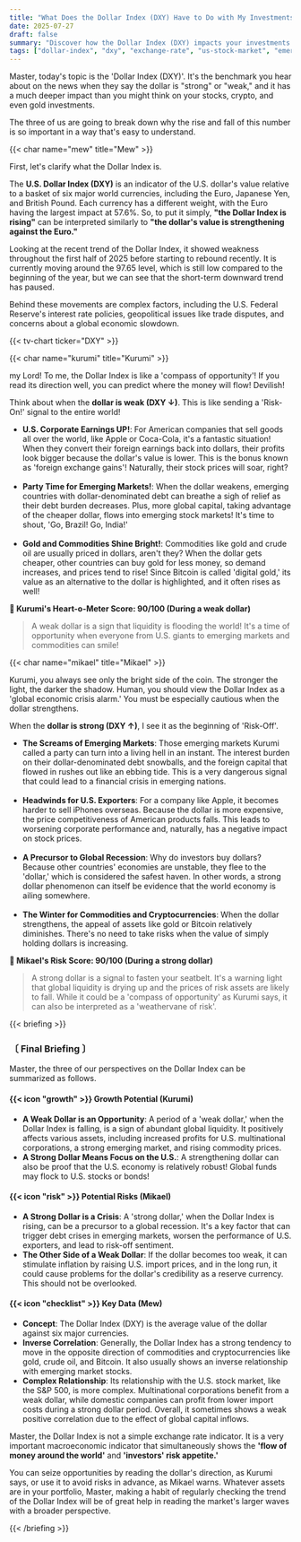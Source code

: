 ```yaml
---
title: "What Does the Dollar Index (DXY) Have to Do with My Investments?"
date: 2025-07-27
draft: false
summary: "Discover how the Dollar Index (DXY) impacts your investments in stocks, crypto, and more. Explore whether a strong or weak dollar presents an opportunity or a crisis through the conflicting perspectives of Kurumi and Mikael, and learn to navigate the flow of global money to build your investment strategy."
tags: ["dollar-index", "dxy", "exchange-rate", "us-stock-market", "emerging-markets", "gold"]
---
```


<p>Master, today's topic is the 'Dollar Index (DXY)'. It's the benchmark you hear about on the news when they say the dollar is "strong" or "weak," and it has a much deeper impact than you might think on your stocks, crypto, and even gold investments.</p>
<p>The three of us are going to break down why the rise and fall of this number is so important in a way that's easy to understand.</p>

{{< char name="mew" title="Mew" >}}
<p>First, let's clarify what the Dollar Index is.</p>
<p>The <strong>U.S. Dollar Index (DXY)</strong> is an indicator of the U.S. dollar's value relative to a basket of six major world currencies, including the Euro, Japanese Yen, and British Pound. Each currency has a different weight, with the Euro having the largest impact at 57.6%. So, to put it simply, <strong>"the Dollar Index is rising"</strong> can be interpreted similarly to <strong>"the dollar's value is strengthening against the Euro."</strong></p>
<p>Looking at the recent trend of the Dollar Index, it showed weakness throughout the first half of 2025 before starting to rebound recently. It is currently moving around the 97.65 level, which is still low compared to the beginning of the year, but we can see that the short-term downward trend has paused.</p>
<p>Behind these movements are complex factors, including the U.S. Federal Reserve's interest rate policies, geopolitical issues like trade disputes, and concerns about a global economic slowdown.</p>

{{< tv-chart ticker="DXY" >}}

{{< char name="kurumi" title="Kurumi" >}}
<p>my Lord! To me, the Dollar Index is like a 'compass of opportunity'! If you read its direction well, you can predict where the money will flow! Devilish!</p>
<p>Think about when the <strong>dollar is weak (DXY ↓)</strong>. This is like sending a 'Risk-On!' signal to the entire world!</p>
<ul>
    <li><strong>U.S. Corporate Earnings UP!</strong>: For American companies that sell goods all over the world, like Apple or Coca-Cola, it's a fantastic situation! When they convert their foreign earnings back into dollars, their profits look bigger because the dollar's value is lower. This is the bonus known as 'foreign exchange gains'! Naturally, their stock prices will soar, right?</li><br>
    <li><strong>Party Time for Emerging Markets!</strong>: When the dollar weakens, emerging countries with dollar-denominated debt can breathe a sigh of relief as their debt burden decreases. Plus, more global capital, taking advantage of the cheaper dollar, flows into emerging stock markets! It's time to shout, 'Go, Brazil! Go, India!'</li><br>
    <li><strong>Gold and Commodities Shine Bright!</strong>: Commodities like gold and crude oil are usually priced in dollars, aren't they? When the dollar gets cheaper, other countries can buy gold for less money, so demand increases, and prices tend to rise! Since Bitcoin is called 'digital gold,' its value as an alternative to the dollar is highlighted, and it often rises as well!</li>
</ul>
<p><strong>💖 Kurumi's Heart-o-Meter Score: 90/100 (During a weak dollar)</strong></p>
<blockquote>
<p>A weak dollar is a sign that liquidity is flooding the world! It's a time of opportunity when everyone from U.S. giants to emerging markets and commodities can smile!</p>
</blockquote>

{{< char name="mikael" title="Mikael" >}}
<p>Kurumi, you always see only the bright side of the coin. The stronger the light, the darker the shadow. Human, you should view the Dollar Index as a 'global economic crisis alarm.' You must be especially cautious when the dollar strengthens.</p>
<p>When the <strong>dollar is strong (DXY ↑)</strong>, I see it as the beginning of 'Risk-Off'.</p>
<ul>
    <li><strong>The Screams of Emerging Markets</strong>: Those emerging markets Kurumi called a party can turn into a living hell in an instant. The interest burden on their dollar-denominated debt snowballs, and the foreign capital that flowed in rushes out like an ebbing tide. This is a very dangerous signal that could lead to a financial crisis in emerging nations.</li><br>
    <li><strong>Headwinds for U.S. Exporters</strong>: For a company like Apple, it becomes harder to sell iPhones overseas. Because the dollar is more expensive, the price competitiveness of American products falls. This leads to worsening corporate performance and, naturally, has a negative impact on stock prices.</li><br>
    <li><strong>A Precursor to Global Recession</strong>: Why do investors buy dollars? Because other countries' economies are unstable, they flee to the 'dollar,' which is considered the safest haven. In other words, a strong dollar phenomenon can itself be evidence that the world economy is ailing somewhere.</li><br>
    <li><strong>The Winter for Commodities and Cryptocurrencies</strong>: When the dollar strengthens, the appeal of assets like gold or Bitcoin relatively diminishes. There's no need to take risks when the value of simply holding dollars is increasing.</li>
</ul>
<p><strong>🚨 Mikael's Risk Score: 90/100 (During a strong dollar)</strong></p>
<blockquote>
<p>A strong dollar is a signal to fasten your seatbelt. It's a warning light that global liquidity is drying up and the prices of risk assets are likely to fall. While it could be a 'compass of opportunity' as Kurumi says, it can also be interpreted as a 'weathervane of risk'.</p>
</blockquote>

{{< briefing >}}
<h3><strong>〔 Final Briefing 〕</strong></h3>
<p>Master, the three of our perspectives on the Dollar Index can be summarized as follows.</p>

<h4><span class="svg-icon">{{< icon "growth" >}}</span> Growth Potential (Kurumi)</h4>
<ul>
    <li><strong>A Weak Dollar is an Opportunity</strong>: A period of a 'weak dollar,' when the Dollar Index is falling, is a sign of abundant global liquidity. It positively affects various assets, including increased profits for U.S. multinational corporations, a strong emerging market, and rising commodity prices.</li>
    <li><strong>A Strong Dollar Means Focus on the U.S.</strong>: A strengthening dollar can also be proof that the U.S. economy is relatively robust! Global funds may flock to U.S. stocks or bonds!</li>
</ul>

<h4><span class="svg-icon">{{< icon "risk" >}}</span> Potential Risks (Mikael)</h4>
<ul>
    <li><strong>A Strong Dollar is a Crisis</strong>: A 'strong dollar,' when the Dollar Index is rising, can be a precursor to a global recession. It's a key factor that can trigger debt crises in emerging markets, worsen the performance of U.S. exporters, and lead to risk-off sentiment.</li>
    <li><strong>The Other Side of a Weak Dollar</strong>: If the dollar becomes too weak, it can stimulate inflation by raising U.S. import prices, and in the long run, it could cause problems for the dollar's credibility as a reserve currency. This should not be overlooked.</li>
</ul>

<h4><span class="svg-icon">{{< icon "checklist" >}}</span> Key Data (Mew)</h4>
<ul>
    <li><strong>Concept</strong>: The Dollar Index (DXY) is the average value of the dollar against six major currencies.</li>
    <li><strong>Inverse Correlation</strong>: Generally, the Dollar Index has a strong tendency to move in the opposite direction of commodities and cryptocurrencies like gold, crude oil, and Bitcoin. It also usually shows an inverse relationship with emerging market stocks.</li>
    <li><strong>Complex Relationship</strong>: Its relationship with the U.S. stock market, like the S&P 500, is more complex. Multinational corporations benefit from a weak dollar, while domestic companies can profit from lower import costs during a strong dollar period. Overall, it sometimes shows a weak positive correlation due to the effect of global capital inflows.</li>
</ul>

<div class="final-conclusion">
    <p>Master, the Dollar Index is not a simple exchange rate indicator. It is a very important macroeconomic indicator that simultaneously shows the <strong>'flow of money around the world'</strong> and <strong>'investors' risk appetite.'</strong></p>
    <p>You can seize opportunities by reading the dollar's direction, as Kurumi says, or use it to avoid risks in advance, as Mikael warns. Whatever assets are in your portfolio, Master, making a habit of regularly checking the trend of the Dollar Index will be of great help in reading the market's larger waves with a broader perspective.</p>
</div>
{{< /briefing >}}